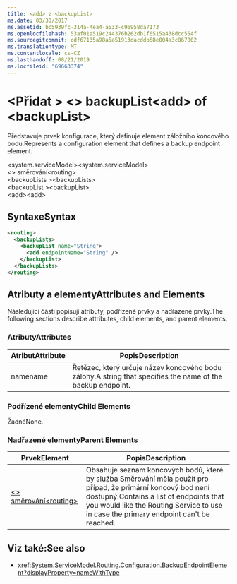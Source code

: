 ```yaml
---
title: <add> z <backupList>
ms.date: 03/30/2017
ms.assetid: bc5939fc-314a-4ea4-a533-c96958da7173
ms.openlocfilehash: 53af01a519c244376b262db1f6515a438dcc554f
ms.sourcegitcommit: cdf67135a98a5a51913dacddb58e004a3c867802
ms.translationtype: MT
ms.contentlocale: cs-CZ
ms.lasthandoff: 08/21/2019
ms.locfileid: "69663374"
---
```

# <a name="add-of-backuplist"></a><span data-ttu-id="af099-102">\<Přidat > \<> backupList</span><span class="sxs-lookup"><span data-stu-id="af099-102">\<add> of \<backupList></span></span>
<span data-ttu-id="af099-103">Představuje prvek konfigurace, který definuje element záložního koncového bodu.</span><span class="sxs-lookup"><span data-stu-id="af099-103">Represents a configuration element that defines a backup endpoint element.</span></span>  
  
 <span data-ttu-id="af099-104">\<system.serviceModel></span><span class="sxs-lookup"><span data-stu-id="af099-104">\<system.serviceModel></span></span>  
<span data-ttu-id="af099-105">\<> směrování</span><span class="sxs-lookup"><span data-stu-id="af099-105">\<routing></span></span>  
<span data-ttu-id="af099-106">\<backupLists ></span><span class="sxs-lookup"><span data-stu-id="af099-106">\<backupLists></span></span>  
<span data-ttu-id="af099-107">\<backupList ></span><span class="sxs-lookup"><span data-stu-id="af099-107">\<backupList></span></span>  
<span data-ttu-id="af099-108">\<add></span><span class="sxs-lookup"><span data-stu-id="af099-108">\<add></span></span>  
  
## <a name="syntax"></a><span data-ttu-id="af099-109">Syntaxe</span><span class="sxs-lookup"><span data-stu-id="af099-109">Syntax</span></span>  
  
```xml  
<routing>
  <backupLists>
    <backupList name="String">
      <add endpointName="String" />
    </backupList>
  </backupLists>
</routing>
```  
  
## <a name="attributes-and-elements"></a><span data-ttu-id="af099-110">Atributy a elementy</span><span class="sxs-lookup"><span data-stu-id="af099-110">Attributes and Elements</span></span>  
 <span data-ttu-id="af099-111">Následující části popisují atributy, podřízené prvky a nadřazené prvky.</span><span class="sxs-lookup"><span data-stu-id="af099-111">The following sections describe attributes, child elements, and parent elements.</span></span>  
  
### <a name="attributes"></a><span data-ttu-id="af099-112">Atributy</span><span class="sxs-lookup"><span data-stu-id="af099-112">Attributes</span></span>  
  
|<span data-ttu-id="af099-113">Atribut</span><span class="sxs-lookup"><span data-stu-id="af099-113">Attribute</span></span>|<span data-ttu-id="af099-114">Popis</span><span class="sxs-lookup"><span data-stu-id="af099-114">Description</span></span>|  
|---------------|-----------------|  
|<span data-ttu-id="af099-115">name</span><span class="sxs-lookup"><span data-stu-id="af099-115">name</span></span>|<span data-ttu-id="af099-116">Řetězec, který určuje název koncového bodu zálohy.</span><span class="sxs-lookup"><span data-stu-id="af099-116">A string that specifies the name of the backup endpoint.</span></span>|  
  
### <a name="child-elements"></a><span data-ttu-id="af099-117">Podřízené elementy</span><span class="sxs-lookup"><span data-stu-id="af099-117">Child Elements</span></span>  
 <span data-ttu-id="af099-118">Žádné</span><span class="sxs-lookup"><span data-stu-id="af099-118">None.</span></span>  
  
### <a name="parent-elements"></a><span data-ttu-id="af099-119">Nadřazené elementy</span><span class="sxs-lookup"><span data-stu-id="af099-119">Parent Elements</span></span>  
  
|<span data-ttu-id="af099-120">Prvek</span><span class="sxs-lookup"><span data-stu-id="af099-120">Element</span></span>|<span data-ttu-id="af099-121">Popis</span><span class="sxs-lookup"><span data-stu-id="af099-121">Description</span></span>|  
|-------------|-----------------|  
|[<span data-ttu-id="af099-122">\<> směrování</span><span class="sxs-lookup"><span data-stu-id="af099-122">\<routing></span></span>](../../../../../docs/framework/configure-apps/file-schema/wcf/routing.md)|<span data-ttu-id="af099-123">Obsahuje seznam koncových bodů, které by služba Směrování měla použít pro případ, že primární koncový bod není dostupný.</span><span class="sxs-lookup"><span data-stu-id="af099-123">Contains a list of endpoints that you would like the Routing Service to use in case the primary endpoint can't be reached.</span></span>|  
  
## <a name="see-also"></a><span data-ttu-id="af099-124">Viz také:</span><span class="sxs-lookup"><span data-stu-id="af099-124">See also</span></span>

- <xref:System.ServiceModel.Routing.Configuration.BackupEndpointElement?displayProperty=nameWithType>
